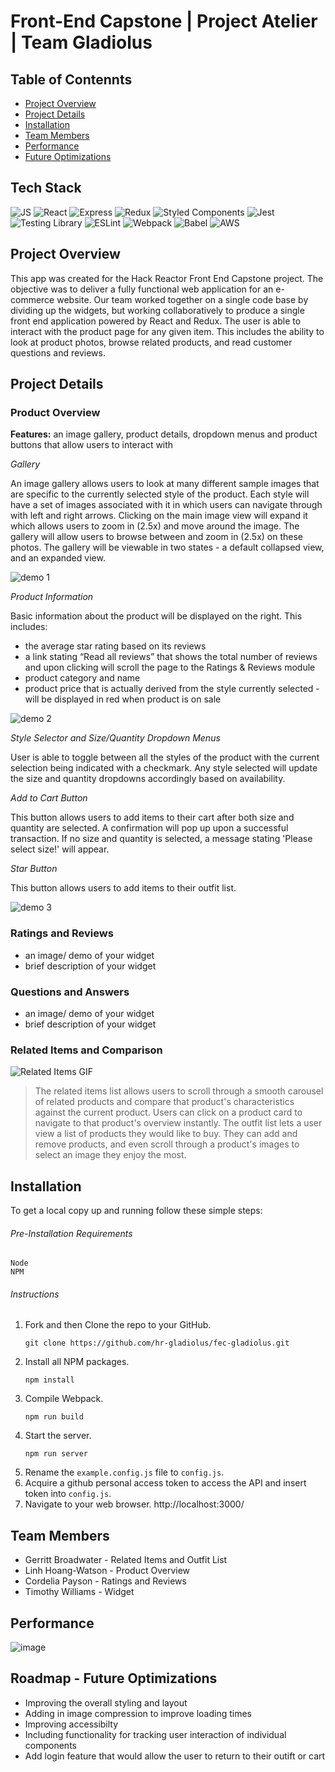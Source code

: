 # Front-End Capstone | Project Atelier | Team Gladiolus

## Table of Contennts

* [Project Overview](#project-overview)
* [Project Details](#project-details)
* [Installation](#installation)
* [Team Members](#team-members)
* [Performance](#performance)
* [Future Optimizations](#roadmap---future-optimizations)

## Tech Stack

![JS](https://img.shields.io/badge/JavaScript-323330?style=for-the-badge&logo=javascript&logoColor=F7DF1E)
![React](https://img.shields.io/badge/React-20232A?style=for-the-badge&logo=react&logoColor=61DAFB)
![Express](https://img.shields.io/badge/Express.js-000000?style=for-the-badge&logo=express&logoColor=white)
![Redux](https://img.shields.io/badge/Redux-593D88?style=for-the-badge&logo=redux&logoColor=white)
![Styled Components](https://img.shields.io/badge/styled--components-DB7093?style=for-the-badge&logo=styled-components&logoColor=white)
![Jest](https://img.shields.io/badge/Jest-C21325?style=for-the-badge&logo=jest&logoColor=white)
![Testing Library](https://img.shields.io/badge/-Testing_Library-E33332?logo=testing-library&logoColor=white&style=for-the-badge)
![ESLint](https://img.shields.io/badge/eslint-3A33D1?style=for-the-badge&logo=eslint&logoColor=white)
![Webpack](https://img.shields.io/badge/Webpack-8DD6F9?style=for-the-badge&logo=Webpack&logoColor=white)
![Babel](https://img.shields.io/badge/Babel-F9DC3E?style=for-the-badge&logo=babel&logoColor=white)
![AWS](https://img.shields.io/badge/Amazon_AWS-FF9900?style=for-the-badge&logo=amazonaws&logoColor=white)

## Project Overview

This app was created for the Hack Reactor Front End Capstone project.
The objective was to deliver a fully functional web application for an e-commerce website. Our team worked together on a single code base by dividing up the widgets, but working collaboratively to produce a single front end application powered by React and Redux. The user is able to interact with the product page for any given item. This includes the ability to look at product photos, browse related products, and read customer questions and reviews.

## Project Details

### Product Overview
**Features:** an image gallery, product details, dropdown menus and product buttons that allow users to interact with

*Gallery*

An image gallery allows users to look at many different sample images that are specific to the currently selected style of the product. Each style will have a set of images associated with it in which users can navigate through with left and right arrows. Clicking on the main image view will expand it which allows users to zoom in (2.5x) and move around the image. The gallery will allow users to browse between and zoom in (2.5x) on these photos. The gallery will be viewable in two states - a default collapsed view, and an expanded view. 

![demo 1](https://user-images.githubusercontent.com/111917573/208265263-4288656e-69b0-40fa-b4ef-136e95fcb8bb.gif)

*Product Information*

Basic information about the product will be displayed on the right. This includes:
* the average star rating based on its reviews 
* a link stating “Read all reviews” that shows the total number of reviews and upon clicking will scroll the page to the Ratings & Reviews module
* product category and name
* product price that is actually derived from the style currently selected - will be displayed in red when product is on sale 

![demo 2](https://user-images.githubusercontent.com/111917573/208265364-5017d325-3719-453f-841f-ed34c3706f2e.gif)

*Style Selector and Size/Quantity Dropdown Menus*

User is able to toggle between all the styles of the product with the current selection being indicated with a checkmark. Any style selected will update the size and quantity dropdowns accordingly based on availability. 

*Add to Cart Button*

This button allows users to add items to their cart after both size and quantity are selected. A confirmation will pop up upon a successful transaction. If no size and quantity is selected, a message stating 'Please select size!' will appear.   

*Star Button*

This button allows users to add items to their outfit list. 

![demo 3](https://user-images.githubusercontent.com/111917573/208265529-6a928588-cd67-4556-b8dc-a0a494f18bf5.gif)

### Ratings and Reviews
* an image/ demo of your widget
* brief description of your widget

### Questions and Answers
* an image/ demo of your widget
* brief description of your widget

### Related Items and Comparison
![Related Items GIF](https://user-images.githubusercontent.com/25358856/208263205-6674ac95-4a70-4bba-852b-50b99f758610.gif)
> The related items list allows users to scroll through a smooth carousel of related products and compare that product's characteristics against the current product. Users can click on a product card to navigate to that product's overview instantly. The outfit list lets a user view a list of products they would like to buy. They can add and remove products, and even scroll through a product's images to select an image they enjoy the most.


## Installation

To get a local copy up and running follow these simple steps:
###### Pre-Installation Requirements
    Node
    NPM

###### Instructions
1. Fork and then Clone the repo to your GitHub.
   ```
   git clone https://github.com/hr-gladiolus/fec-gladiolus.git
   ```
2. Install all NPM packages.
   ```
   npm install
    ```
3. Compile Webpack.
   ```
   npm run build
    ```
4. Start the server.
   ```
   npm run server
    ```
5. Rename the `example.config.js` file to `config.js`.
6. Acquire a github personal access token to access the API and insert token into `config.js`.
7. Navigate to your web browser.
http://localhost:3000/

## Team Members

* Gerritt Broadwater - Related Items and Outfit List
* Linh Hoang-Watson - Product Overview
* Cordelia Payson - Ratings and Reviews
* Timothy Williams - Widget

## Performance
![image](https://user-images.githubusercontent.com/25358856/208311738-4c1f60a2-4d38-4444-a724-acd29caa8d04.png)

## Roadmap - Future Optimizations
* Improving the overall styling and layout 
* Adding in image compression to improve loading times
* Improving accessibilty
* Including functionality for tracking user interaction of individual components
* Add login feature that would allow the user to return to their outift or cart
